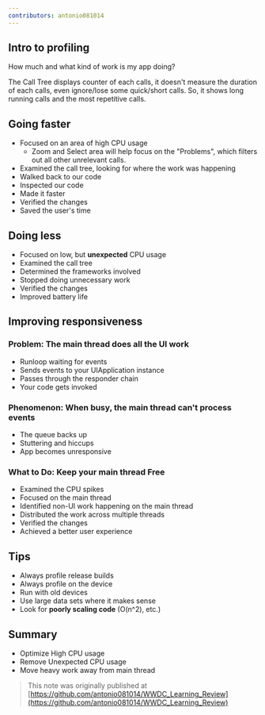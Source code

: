 ```yaml
---
contributors: antonio081014
---
```


## Intro to profiling

How much and what kind of work is my app doing?

The Call Tree displays counter of each calls, it doesn't measure the duration of each calls, even ignore/lose some quick/short calls. So, it shows long running calls and the most repetitive calls.

## Going faster

- Focused on an area of high CPU usage
  - Zoom and Select area will help focus on the "Problems", which filters out all other unrelevant calls.
- Examined the call tree, looking for where the work was happening
- Walked back to our code
- Inspected our code
- Made it faster
- Verified the changes
- Saved the user's time

## Doing less

- Focused on low, but __unexpected__ CPU usage
- Examined the call tree
- Determined the frameworks involved
- Stopped doing unnecessary work
- Verified the changes
- Improved battery life

## Improving responsiveness

### Problem: The main thread does all the UI work
- Runloop waiting for events
- Sends events to your UIApplication instance
- Passes through the responder chain
- Your code gets invoked

### Phenomenon: When busy, the main thread can't process events

- The queue backs up
- Stuttering and hiccups
- App becomes unresponsive

### What to Do: Keep your main thread Free

- Examined the CPU spikes
- Focused on the main thread
- Identified non-UI work happening on the main thread
- Distributed the work across multiple threads
- Verified the changes
- Achieved a better user experience

## Tips

- Always profile release builds
- Always profile on the device
- Run with old devices
- Use large data sets where it makes sense
- Look for **poorly scaling code** (O(n^2), etc.)

## Summary

- Optimize High CPU usage
- Remove Unexpected CPU usage
- Move heavy work away from main thread

> This note was originally published at [https://github.com/antonio081014/WWDC_Learning_Review](https://github.com/antonio081014/WWDC_Learning_Review)